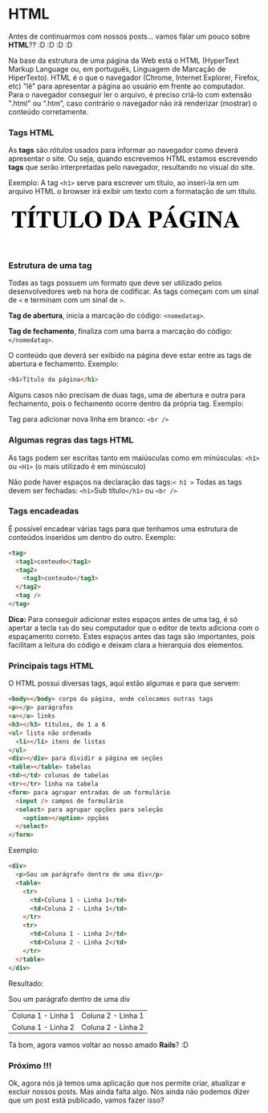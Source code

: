 
# HTML

Antes de continuarmos com nossos posts... vamos falar um pouco sobre **HTML**?? :D :D :D :D

Na base da estrutura de uma página da Web está o HTML (HyperText Markup Language ou, em português, Linguagem de Marcação de HiperTexto). HTML é o que o navegador (Chrome, Internet Explorer, Firefox, etc) "lê" para apresentar a página ao usuário em frente ao computador. Para o navegador conseguir ler o arquivo, é preciso criá-lo com extensão ".html" ou “.htm”, caso contrário o navegador não irá renderizar (mostrar) o conteúdo corretamente.


### Tags HTML

As **tags** são _rótulos_ usados para informar ao navegador como deverá apresentar o site. Ou seja, quando escrevemos HTML estamos escrevendo **tags** que serão interpretadas pelo navegador, resultando no visual do site.

Exemplo: A tag `<h1>` serve para escrever um título, ao inseri-la em um arquivo HTML o browser irá exibir um texto com a formatação de um título.


![Imagem de exemplo da tag h1](../images/rails/exemplo_h1.png)

### Estrutura de uma tag

Todas as tags possuem um formato que deve ser utilizado pelos desenvolvedores web na hora de codificar. As tags começam com um sinal de `<` e terminam com um sinal de `>`.

**Tag de abertura**, inicia a marcação do código: `<nomedatag>`.

**Tag de fechamento**, finaliza com uma barra a marcação do código: `</nomedatag>`.

O conteúdo que deverá ser exibido na página deve estar entre as tags de abertura e fechamento. Exemplo:

```html
<h1>Título da página</h1>
```


Alguns casos não precisam de duas tags, uma de abertura e outra para fechamento, pois o fechamento ocorre dentro da própria tag. Exemplo:

Tag para adicionar nova linha em branco: `<br />`

### Algumas regras das tags HTML

As tags podem ser escritas tanto em maiúsculas como em minúsculas:
`<h1>` ou `<H1>` (o mais utilizado é em minúsculo)

Não pode haver espaços na declaração das tags:`< h1 >`
Todas as tags devem ser fechadas: `<h1>`Sub título`</h1>` ou `<br />`

### Tags encadeadas

É possível encadear várias tags para que tenhamos uma estrutura de conteúdos inseridos um dentro do outro. Exemplo:

```html
<tag>
  <tag1>conteudo</tag1>
  <tag2>
    <tag3>conteudo</tag3>
  </tag2>
  <tag />
</tag>
```

**Dica:**
Para conseguir adicionar estes espaços antes de uma tag, é só apertar a tecla `tab` do seu computador que o editor de texto adiciona com o espaçamento correto. Estes espaços antes das tags são importantes, pois facilitam a leitura do código e deixam clara a hierarquia dos elementos.

### Principais tags HTML

O HTML possui diversas tags, aqui estão algumas e para que servem:

```html
<body></body> corpo da página, onde colocamos outras tags
<p></p> parágrafos
<a></a> links
<h3></h3> títulos, de 1 a 6
<ul> lista não ordenada
  <li></li> itens de listas
</ul>
<div></div> para dividir a página em seções
<table></table> tabelas
<td></td> colunas de tabelas
<tr></tr> linha na tabela
<form> para agrupar entradas de um formulário
  <input /> campos de formulário
  <select> para agrupar opções para seleção
    <option></option> opções
  </select>
</form>
```
Exemplo:

```html
<div>
  <p>Sou um parágrafo dentro de uma div</p>
  <table>
    <tr>
      <td>Coluna 1 - Linha 1</td>
      <td>Coluna 2 - Linha 1</td>
    </tr>
    <tr>
      <td>Coluna 1 - Linha 2</td>
      <td>Coluna 2 - Linha 2</td>
    </tr>
  </table>
</div>
```

Resultado:

<div>
  <p>Sou um parágrafo dentro de uma div</p>
  <table>
    <tr>
      <td>Coluna 1 - Linha 1</td>
      <td>Coluna 2 - Linha 1</td>
    </tr>
    <tr>
      <td>Coluna 1 - Linha 2</td>
      <td>Coluna 2 - Linha 2</td>
    </tr>
  </table>
</div>

Tá bom, agora vamos voltar ao nosso amado **Rails**? :D

### Próximo !!!

Ok, agora nós já temos uma aplicação que nos permite criar, atualizar e excluir nossos posts. Mas ainda falta algo. Nós ainda não podemos dizer que um post está publicado, vamos fazer isso?
